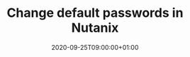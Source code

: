 ---
title: "Change default passwords in Nutanix"
description: ""
date: 2020-09-25T09:00:00+01:00
lastmod: 2020-09-25T09:00:00+01:00
image_cover: "image-laceholder.png"
categories: ["Speedster"]
authors: ["Marcel Venema"] 
tags: []
draft: false
---